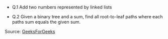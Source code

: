 - Q.1 Add two numbers represented by linked lists 

- Q.2 Given a binary tree and a sum, find all root-to-leaf paths where each paths sum equals the given sum.





Source: [GeeksForGeeks](https://www.geeksforgeeks.org/amazon-interview-experience-set-281-for-sde1/)
